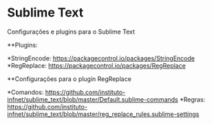 # Sublime Text
Configurações e plugins para o Sublime Text

**Plugins:

*StringEncode: https://packagecontrol.io/packages/StringEncode
*RegReplace: https://packagecontrol.io/packages/RegReplace

**Configurações para o plugin RegReplace

*Comandos: https://github.com/instituto-infnet/sublime_text/blob/master/Default.sublime-commands
*Regras: https://github.com/instituto-infnet/sublime_text/blob/master/reg_replace_rules.sublime-settings
